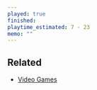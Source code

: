 ```yaml
---
played: true
finished:
playtime_estimated: 7 - 23
memo: ""
---
```


## Related
- [Video Games](notes/Video%20Games.md)
